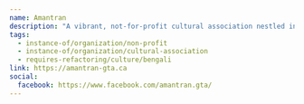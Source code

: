 ```yaml
---
name: Amantran
description: "A vibrant, not-for-profit cultural association nestled in the heart of the Greater Toronto Area, passionately advocating the rich tapestry of Indo-Bengali culture. Amantran's mission is to carve a niche in the Canadian social circle while preserving and celebrating Indian and Bengali heritage through cultural events like Durga Puja, Rabindra Sangeet performances, and authentic Bengali cuisine."
tags:
  - instance-of/organization/non-profit
  - instance-of/organization/cultural-association
  - requires-refactoring/culture/bengali
link: https://amantran-gta.ca
social:
  facebook: https://www.facebook.com/amantran.gta/
---
```

